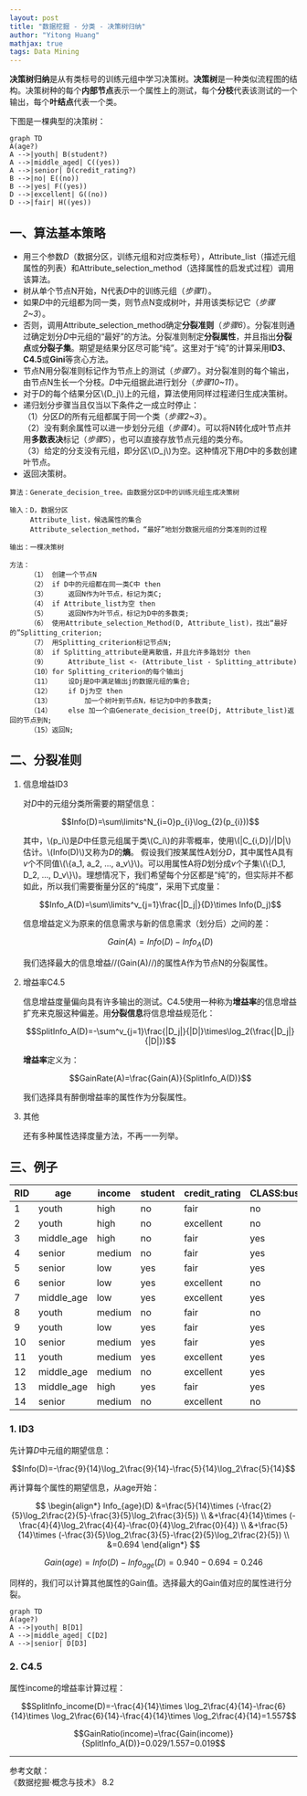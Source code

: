 ```yaml
---
layout: post
title: "数据挖掘 - 分类 - 决策树归纳"
author: "Yitong Huang"
mathjax: true
tags: Data Mining
---
```


**决策树归纳**是从有类标号的训练元组中学习决策树。**决策树**是一种类似流程图的结构。决策树种的每个**内部节点**表示一个属性上的测试，每个**分枝**代表该测试的一个输出，每个**叶结点**代表一个类。<!--more-->

下图是一棵典型的决策树：

```flow
graph TD
A(age?)
A -->|youth| B(student?)
A -->|middle_aged| C((yes))
A -->|senior| D(credit_rating?)
B -->|no| E((no))
B -->|yes| F((yes))
D -->|excellent| G((no))
D -->|fair| H((yes))
```

## 一、算法基本策略

* 用三个参数*D*（数据分区，训练元组和对应类标号），Attribute_list（描述元组属性的列表）和Attribute_selection_method（选择属性的启发式过程）调用该算法。
* 树从单个节点N开始，N代表*D*中的训练元组（*步骤1*）。
* 如果*D*中的元组都为同一类，则节点N变成树叶，并用该类标记它（*步骤2~3*）。
* 否则，调用Attribute_selection_method确定**分裂准则**（*步骤6*）。分裂准则通过确定划分*D*中元组的“最好”的方法。分裂准则制定**分裂属性**，并且指出**分裂点**或**分裂子集**。期望是结果分区尽可能“纯”。这里对于“纯”的计算采用**ID3**、**C4.5**或**Gini**等贪心方法。
* 节点N用分裂准则标记作为节点上的测试（*步骤7*）。对分裂准则的每个输出，由节点N生长一个分枝。*D*中元组据此进行划分（*步骤10~11*）。
* 对于*D*的每个结果分区\\(D_j\\)上的元组，算法使用同样过程递归生成决策树。
* 递归划分步骤当且仅当以下条件之一成立时停止：  
    （1）分区*D*的所有元组都属于同一个类（*步骤2~3*）。  
    （2）没有剩余属性可以进一步划分元组（*步骤4*）。可以将N转化成叶节点并用**多数表决**标记（*步骤5*），也可以直接存放节点元组的类分布。  
    （3）给定的分支没有元组，即分区\\(D_j\\)为空。这种情况下用*D*中的多数创建叶节点。
* 返回决策树。

```
算法：Generate_decision_tree。由数据分区D中的训练元组生成决策树

输入：D，数据分区
     Attribute_list，候选属性的集合
     Attribute_selection_method，“最好”地划分数据元组的分类准则的过程
     
输出：一棵决策树

方法：
     （1） 创建一个节点N
     （2） if D中的元组都在同一类C中 then
     （3）     返回N作为叶节点，标记为类C;
     （4） if Attribute_list为空 then
     （5）     返回N作为叶节点，标记为D中的多数类;
     （6） 使用Attribute_selection_Method(D, Attribute_list)，找出“最好的”Splitting_criterion;
     （7） 用Splitting_criterion标记节点N;
     （8） if Splitting_attribute是离散值，并且允许多路划分 then
     （9）     Attribute_list <- (Attribute_list - Splitting_attribute)
     （10）for Splitting_criterion的每个输出j
     （11）    设Dj是D中满足输出j的数据元组的集合;
     （12）    if Dj为空 then
     （13）        加一个树叶到节点N，标记为D中的多数类;
     （14）    else 加一个由Generate_decision_tree(Dj, Attribute_list)返回的节点到N;
     （15）返回N;

```

## 二、分裂准则

1. 信息增益ID3

    对*D*中的元组分类所需要的期望信息：
    
    $$Info(D)=\sum\limits^N_{i=0}p_{i}\log_{2}(p_{i}))$$
    
    其中，\\(p_i\\)是*D*中任意元组属于类\\(C_i\\)的非零概率，使用\\(|C_{i,D}|/|D|\\)估计。\\(Info(D)\\)又称为*D*的**熵**。
    假设我们按某属性A划分*D*，其中属性A具有*v*个不同值\\(\\{a_1, a_2, ..., a_v\\}\\)。可以用属性A将*D*划分成*v*个子集\\(\\{D_1, D_2, ..., D_v\\}\\)。理想情况下，我们希望每个分区都是“纯”的，但实际并不都如此，所以我们需要衡量分区的“纯度”，采用下式度量：
    
    $$Info_A(D)=\sum\limits^v_{j=1}\frac{|D_j|}{D}\times Info(D_j)$$
    
    信息增益定义为原来的信息需求与新的信息需求（划分后）之间的差：
    
    $$Gain(A)=Info(D)-Info_A(D)$$
    
    我们选择最大的信息增益//(Gain(A)//)的属性A作为节点N的分裂属性。

2. 增益率C4.5

    信息增益度量偏向具有许多输出的测试。C4.5使用一种称为**增益率**的信息增益扩充来克服这种偏差。用**分裂信息**将信息增益规范化：
    
    $$SplitInfo_A(D)=-\sum^v_{j=1}\frac{|D_j|}{|D|}\times\log_2(\frac{|D_j|}{|D|})$$
    
    **增益率**定义为：
    
    $$GainRate(A)=\frac{Gain(A)}{SplitInfo_A(D)}$$
    
    我们选择具有醉倒增益率的属性作为分裂属性。

4. 其他

    还有多种属性选择度量方法，不再一一列举。

## 三、例子

RID|age|income|student|credit_rating|CLASS:buss_computer
---|---|------|-------|-------------|-------------------
1 |youth     |high  |no |fair     |no
2 |youth     |high  |no |excellent|no
3 |middle_age|high  |no |fair     |yes
4 |senior    |medium|no |fair     |yes
5 |senior    |low   |yes|fair     |yes
6 |senior    |low   |yes|excellent|no
7 |middle_age|low   |yes|excellent|yes
8 |youth     |medium|no |fair     |no
9 |youth     |low   |yes|fair     |yes
10|senior    |medium|yes|fair     |yes
11|youth     |medium|yes|excellent|yes
12|middle_age|medium|no |excellent|yes
13|middle_age|high  |yes|fair     |yes
14|senior    |medium|no |excellent|no

### 1. ID3

先计算*D*中元组的期望信息：

$$Info(D)=-\frac{9}{14}\log_2\frac{9}{14}-\frac{5}{14}\log_2\frac{5}{14}$$

再计算每个属性的期望信息，从age开始：

$$
\begin{align*}
Info_{age}(D) &=\frac{5}{14}\times (-\frac{2}{5}\log_2\frac{2}{5}-\frac{3}{5}\log_2\frac{3}{5}) \\
&+\frac{4}{14}\times (-\frac{4}{4}\log_2\frac{4}{4}-\frac{0}{4}\log_2\frac{0}{4}) \\
&+\frac{5}{14}\times (-\frac{3}{5}\log_2\frac{3}{5}-\frac{2}{5}\log_2\frac{2}{5}) \\
&=0.694
\end{align*}
$$

$$Gain(age)=Info(D)-Info_{age}(D)=0.940-0.694=0.246$$

同样的，我们可以计算其他属性的Gain值。选择最大的Gain值对应的属性进行分裂。

```flow
graph TD
A(age?)
A -->|youth| B[D1]
A -->|middle_aged| C[D2]
A -->|senior| D[D3]
```

### 2. C4.5

属性income的增益率计算过程：

$$SplitInfo_income(D)=-\frac{4}{14}\times \log_2\frac{4}{14}-\frac{6}{14}\times \log_2\frac{6}{14}-\frac{4}{14}\times \log_2\frac{4}{14}=1.557$$

$$GainRatio(income)=\frac{Gain(income)}{SplitInfo_A(D)}=0.029/1.557=0.019$$

---

参考文献：  
《数据挖掘·概念与技术》 8.2